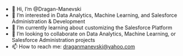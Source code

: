 - 👋 Hi, I’m @Dragan-Manevski
- 👀 I’m interested in Data Analytics, Machine Learning, and Salesforce Administration & Development
- 🌱 I’m currently learning about customizing the Salesforce Platform
- 💞️ I’m looking to collaborate on Data Analytics, Machine Learning, or Salesforce Administration projects
- 📫 How to reach me: draganmanevski@yahoo.com

<!---
Dragan-Manevski/Dragan-Manevski is a ✨ special ✨ repository because its `README.md` (this file) appears on your GitHub profile.
You can click the Preview link to take a look at your changes.
--->
